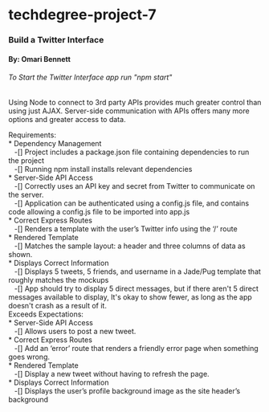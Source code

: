 # techdegree-project-7
### Build a Twitter Interface
#### By: Omari Bennett
###### To Start the Twitter Interface app run "npm start"
Using Node to connect to 3rd party APIs provides much greater control than using just AJAX. Server-side communication with APIs offers many more options and greater access to data.

Requirements:  
	* Dependency Management  
		&nbsp;&nbsp; -[] Project includes a package.json file containing dependencies to run the project  
		&nbsp;&nbsp; -[] Running npm install installs relevant dependencies  
	* Server-Side API Access  
		&nbsp;&nbsp; -[] Correctly uses an API key and secret from Twitter to communicate on the server.  
		&nbsp;&nbsp; -[] Application can be authenticated using a config.js file, and contains code allowing a config.js file to be imported into app.js  
	* Correct Express Routes  
		&nbsp;&nbsp; -[] Renders a template with the user’s Twitter info using the ‘/’ route  
	* Rendered Template  
		&nbsp;&nbsp; -[] Matches the sample layout: a header and three columns of data as shown.  
	* Displays Correct Information  
		&nbsp;&nbsp; -[] Displays 5 tweets, 5 friends, and username in a Jade/Pug template that roughly matches the mockups  
		&nbsp;&nbsp; -[] App should try to display 5 direct messages, but if there aren't 5 direct messages available to display, It's okay to show fewer, as long as the app &nbsp;&nbsp; doesn't crash as a result of it.  
Exceeds Expectations:  
	* Server-Side API Access  
		&nbsp;&nbsp; -[] Allows users to post a new tweet.  
	* Correct Express Routes  
		&nbsp;&nbsp; -[] Add an ‘error’ route that renders a friendly error page when something goes wrong.  
	* Rendered Template  
		&nbsp;&nbsp; -[] Display a new tweet without having to refresh the page.  
	* Displays Correct Information  
		&nbsp;&nbsp; -[] Displays the user’s profile background image as the site header’s background
